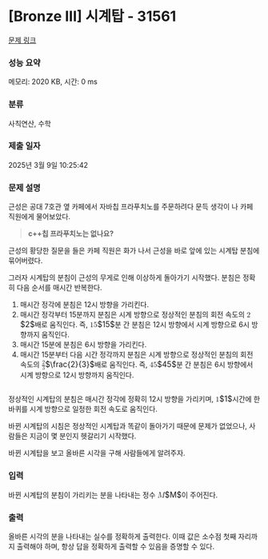 # [Bronze III] 시계탑 - 31561 

[문제 링크](https://www.acmicpc.net/problem/31561) 

### 성능 요약

메모리: 2020 KB, 시간: 0 ms

### 분류

사칙연산, 수학

### 제출 일자

2025년 3월 9일 10:25:42

### 문제 설명

<p>근성은 공대 7호관 옆 카페에서 자바칩 프라푸치노를 주문하려다 문득 생각이 나 카페 직원에게 물어보았다.</p>

<blockquote>
<p><strong>c++칩 프라푸치노는 없나요?</strong></p>
</blockquote>

<p>근성의 황당한 질문을 들은 카페 직원은 화가 나서 근성을 바로 앞에 있는 시계탑 분침에 묶어버렸다.</p>

<p>그러자 시계탑의 분침이 근성의 무게로 인해 이상하게 돌아가기 시작했다. 분침은 정확히 다음 순서를 매시간 반복한다.</p>

<ol>
	<li>매시간 정각에 분침은 12시 방향을 가리킨다.</li>
	<li>매시간 정각부터 15분까지 분침은 시계 방향으로 정상적인 분침의 회전 속도의 <mjx-container class="MathJax" jax="CHTML" style="font-size: 109%; position: relative;"><mjx-math class="MJX-TEX" aria-hidden="true"><mjx-mn class="mjx-n"><mjx-c class="mjx-c32"></mjx-c></mjx-mn></mjx-math><mjx-assistive-mml unselectable="on" display="inline"><math xmlns="http://www.w3.org/1998/Math/MathML"><mn>2</mn></math></mjx-assistive-mml><span aria-hidden="true" class="no-mathjax mjx-copytext">$2$</span></mjx-container>배로 움직인다. 즉, <mjx-container class="MathJax" jax="CHTML" style="font-size: 109%; position: relative;"><mjx-math class="MJX-TEX" aria-hidden="true"><mjx-mn class="mjx-n"><mjx-c class="mjx-c31"></mjx-c><mjx-c class="mjx-c35"></mjx-c></mjx-mn></mjx-math><mjx-assistive-mml unselectable="on" display="inline"><math xmlns="http://www.w3.org/1998/Math/MathML"><mn>15</mn></math></mjx-assistive-mml><span aria-hidden="true" class="no-mathjax mjx-copytext">$15$</span></mjx-container>분 간 분침은 12시 방향에서 시계 방향으로 6시 방향까지 움직인다.</li>
	<li>매시간 15분에 분침은 6시 방향을 가리킨다.</li>
	<li>매시간 15분부터 다음 시간 정각까지 분침은 시계 방향으로 정상적인 분침의 회전 속도의 <mjx-container class="MathJax" jax="CHTML" style="font-size: 109%; position: relative;"><mjx-math class="MJX-TEX" aria-hidden="true"><mjx-mfrac><mjx-frac><mjx-num><mjx-nstrut></mjx-nstrut><mjx-mn class="mjx-n" size="s"><mjx-c class="mjx-c32"></mjx-c></mjx-mn></mjx-num><mjx-dbox><mjx-dtable><mjx-line></mjx-line><mjx-row><mjx-den><mjx-dstrut></mjx-dstrut><mjx-mn class="mjx-n" size="s"><mjx-c class="mjx-c33"></mjx-c></mjx-mn></mjx-den></mjx-row></mjx-dtable></mjx-dbox></mjx-frac></mjx-mfrac></mjx-math><mjx-assistive-mml unselectable="on" display="inline"><math xmlns="http://www.w3.org/1998/Math/MathML"><mfrac><mn>2</mn><mn>3</mn></mfrac></math></mjx-assistive-mml><span aria-hidden="true" class="no-mathjax mjx-copytext">$\frac{2}{3}$</span></mjx-container>배로 움직인다. 즉, <mjx-container class="MathJax" jax="CHTML" style="font-size: 109%; position: relative;"><mjx-math class="MJX-TEX" aria-hidden="true"><mjx-mn class="mjx-n"><mjx-c class="mjx-c34"></mjx-c><mjx-c class="mjx-c35"></mjx-c></mjx-mn></mjx-math><mjx-assistive-mml unselectable="on" display="inline"><math xmlns="http://www.w3.org/1998/Math/MathML"><mn>45</mn></math></mjx-assistive-mml><span aria-hidden="true" class="no-mathjax mjx-copytext">$45$</span></mjx-container>분 간 분침은 6시 방향에서 시계 방향으로 12시 방향까지 움직인다.</li>
</ol>

<p style="display:flex;flex-direction:row;justify-content:center;"><img alt="" src="https://upload.acmicpc.net/c10b5fde-7fdc-43d5-a54a-830de09a329b/-/preview/" style="max-height:200px;max-width:200%"></p>

<p>정상적인 시계탑의 분침은 매시간 정각에 정확히 12시 방향을 가리키며, <mjx-container class="MathJax" jax="CHTML" style="font-size: 109%; position: relative;"><mjx-math class="MJX-TEX" aria-hidden="true"><mjx-mn class="mjx-n"><mjx-c class="mjx-c31"></mjx-c></mjx-mn></mjx-math><mjx-assistive-mml unselectable="on" display="inline"><math xmlns="http://www.w3.org/1998/Math/MathML"><mn>1</mn></math></mjx-assistive-mml><span aria-hidden="true" class="no-mathjax mjx-copytext">$1$</span></mjx-container>시간에 한 바퀴를 시계 방향으로 일정한 회전 속도로 움직인다.</p>

<p>바뀐 시계탑의 시침은 정상적인 시계탑과 똑같이 돌아가기 때문에 문제가 없었으나, 사람들은 지금이 몇 분인지 헷갈리기 시작했다.</p>

<p>바뀐 시계탑을 보고 올바른 시각을 구해 사람들에게 알려주자.</p>

### 입력 

 <p>바뀐 시계탑의 분침이 가리키는 분을 나타내는 정수 <mjx-container class="MathJax" jax="CHTML" style="font-size: 109%; position: relative;"><mjx-math class="MJX-TEX" aria-hidden="true"><mjx-mi class="mjx-i"><mjx-c class="mjx-c1D440 TEX-I"></mjx-c></mjx-mi></mjx-math><mjx-assistive-mml unselectable="on" display="inline"><math xmlns="http://www.w3.org/1998/Math/MathML"><mi>M</mi></math></mjx-assistive-mml><span aria-hidden="true" class="no-mathjax mjx-copytext">$M$</span></mjx-container>이 주어진다.</p>

### 출력 

 <p>올바른 시각의 분을 나타내는 실수를 정확하게 출력한다. 이때 값은 소수점 첫째 자리까지 출력해야 하며, 항상 답을 정확하게 출력할 수 있음을 증명할 수 있다.</p>

